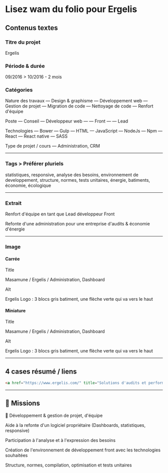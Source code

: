 # Lisez wam du folio pour Ergelis

## Contenus textes

### Titre du projet

Ergelis

### Période & durée

09/2016 > 10/2016 - 2 mois

### Catégories

Nature des travaux
— Design & graphisme
— Développement web
— Gestion de projet
— Migration de code
— Nettoyage de code
— Renfort d'équipe

Poste
— Conseil
— Développeur web
— — Front
— — Lead

Technologies
— Bower
— Gulp
— HTML
— JavaScript
— NodeJs
— Npm
— React
— React native
— SASS

Type de projet / cours
— Administration, CRM

---

### Tags > Préférer pluriels

statistiques, responsive, analyse des besoins, environnement de developpement, structure, normes, tests unitaires, énergie, batiments, économie, écologique

---

### Extrait

Renfort d'équipe en tant que Lead développeur Front

Refonte d'une administration pour une entreprise d'audits & économie d'énergie

---

### Image

#### Carrée

Title

Masamune / Ergelis / Administration, Dashboard

Alt

Ergelis Logo : 3 blocs gris batiment, une flèche verte qui va vers le haut

#### Miniature

Title

Masamune / Ergelis / Administration, Dashboard

Alt

Ergelis Logo : 3 blocs gris batiment, une flèche verte qui va vers le haut

---

## 4 cases résumé / liens

```html
<a href="https://www.ergelis.com/" title="Solutions d'audits et performance énergétiques" target="_blank" rel="nofollow">Site de l'entreprise</a>
```

---

## 🎯 Missions

👔 Développement & gestion de projet, d'équipe

Aide à la refonte d'un logiciel propriétaire (Dashboards, statistiques, responsive)

Participation à l'analyse et à l'expression des besoins

Création de l'environnement de développement front avec les technologies souhaitées

Structure, normes, compilation, optimisation et tests unitaires
